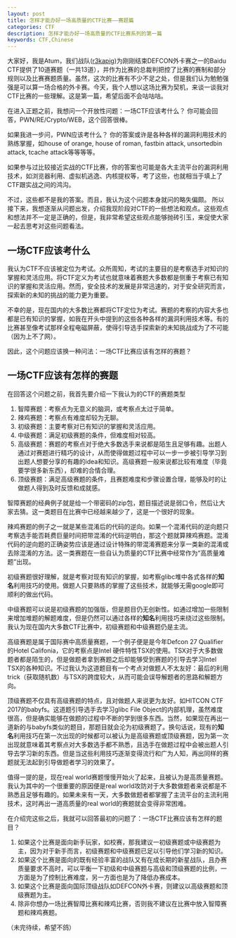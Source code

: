 ```yaml
---
layout: post
title: 怎样才能办好一场高质量的CTF比赛——赛题篇
categories: CTF
description: 怎样才能办好一场高质量的CTF比赛系列的第一篇
keywords: CTF,Chinese
---
```


大家好，我是Atum，我们战队([r3kapig](https://r3kapig.com))为刚刚结束DEFCON外卡赛之一的Baidu CTF提供了10道赛题（一共13道），并作为比赛的总裁判把控了比赛的赛制和部分规则以及比赛赛题质量。虽然，这次的比赛有不少不足之处，但是我们认为勉勉强强是可以算一场合格的外卡赛。今天，我个人想以这场比赛为契机，来谈一谈我对CTF比赛的一些理解。这是第一篇，希望后面不会咕咕咕。

在进入正题之前，我想问一个开放性问题：一场CTF应该考什么？
你可能会回答，PWN/RE/Crypto/WEB，这个回答很棒。

如果我进一步问，PWN应该考什么？
你的答案或许是各种各样的漏洞利用技术的熟练掌握，如house of orange, house of roman, fastbin attack, unsortedbin attack, tcache attack等等等等。

如果参与过比较接近实战的CTF比赛，你的答案也可能是各大主流平台的漏洞利用技术，如浏览器利用、虚拟机逃逸、内核提权等，考了这些，也就相当于填上了CTF跟实战之间的鸿沟。

不过，这些都不是我的答案。而且，我认为这个问题本身就问的略失偏颇。 所以接下来，我想逐渐从问题出发，介绍我现阶段对CTF的一些想法和观点。这些观点和想法并不一定是正确的，但是，我非常希望这些观点能够抛砖引玉，来促使大家一起去思考对这些问题看法。

##  一场CTF应该考什么


我认为CTF不应该被定位为考试。众所周知，考试的主要目的是考察选手对知识的掌握和灵活应用。将CTF定义为考试也就意味着赛题大多数都是侧重于考察已有知识的掌握和灵活应用。然而，安全技术的发展是非常迅速的，对于安全研究而言，探索新的未知的挑战的能力更为重要。

不幸的是，现在国内的大多数比赛都将CTF定位为考试。赛题的考察的内容大多也都是已有知识的掌握，如我在开头中提到的这些各种各样的漏洞利用技术等。有的比赛甚至像考试那样全程电磁屏蔽，使得引导选手探索新的未知挑战成为了不可能（因为上不了网）。

因此，这个问题应该换一种问法：一场CTF比赛应该有怎样的赛题？

## 一场CTF应该有怎样的赛题

在回答这个问题之前，我首先要介绍一下我认为的CTF的赛题类型

1. 智障赛题：考察点为无意义的脑洞，或考察点太过于简单。
2. 辣鸡赛题：考察点有难度却较为无聊。
3. 初级赛题：主要考察对已有知识的掌握和灵活应用。
4. 中级赛题：满足初级赛题的条件，但难度相对较高。
5. 高级赛题：赛题的考察点对于绝大多数选手来说都是陌生且足够有趣。出题人通过对赛题进行精巧的设计，从而使得做题过程中可以一步一步被引导学习到出题人想要分享的有趣的idea和知识。高级赛题一般来说都比较有难度（毕竟要学很多新东西），却难的合情合理。
6. 顶级赛题：满足高级赛题的条件，且赛题难度和步骤设置合理，能够及时的让做题人得到及时反馈和成就感。

智障赛题的经典例子就是给一个带密码的zip包，题目描述说是弱口令，然后让大家去猜。这一类题目在比赛中已经越来越少了，这是一个很好的现象。

辣鸡赛题的例子之一就是某些混淆后的代码的逆向。如果一个混淆代码的逆向题只考察选手能否耗费巨量时间把带混淆的代码逆明白，那这个题就算辣鸡赛题。混淆代码的逆向题的正确姿势应该是通过设计特殊的带混淆赛题来分享一类新的混淆或去除混淆的方法。这一类赛题在一些自认为质量的CTF比赛中经常作为“高质量难题”出现。

初级赛题很好理解，就是考察对现有知识的掌握，如考察glibc堆中各式各样的**知名**利用技巧的使用。做题人只要熟练的掌握了这些技术，就能够无需google即可顺利的做出代码。

中级赛题可以说是初级赛题的加强版，但是题目仍无创新性。如通过增加一些限制来增加堆题的解题难度，但是仍然可以通过各样的**知名**利用技巧来绕过这些限制。我认为现在国内大多数CTF比赛中，初级赛题和中级赛题仍是主流。

高级赛题是属于国际赛中高质量赛题，一个例子便是是今年Defcon 27 Qualifier的Hotel Califonia，它的考察点是Intel 硬件特性TSX的使用。TSX对于大多数做题者都是陌生的，但是做题者拿到赛题之后却能够受到赛题的引导去学习Intel TSX的各种知识。不过我认为这道题目有一个考点对做题人不太友好：最后的利用trick（获取随机数）与TSX的跨度较大，从而可能会误导解题者的思路和解题方向。

顶级赛题不仅具有高级赛题的特点，且对做题人来说更为友好。如HITCON CTF 2017的babyfs。这道题引导选手去学习glibc File Object的内部机理，虽然难度很高，但是确实能够在做题的过程中不断的学到很多东西。当然，如果现在再出一道新的与babyfs类似的题目，那题目就会沦为初级赛题了。换句话说，现有的**知名**利用技巧在第一次出现的时候都可以被认为是高级赛题或顶级赛题，因为第一次出现就意味着其考察点对大多数选手都不熟悉，且选手在做题过程中会被出题人引导去学习新的东西。但是当这些利用技巧逐渐变得流行和广为人知，再出同样的赛题就无法起到引导做题者学习的效果了。

值得一提的是，现在real world赛题慢慢开始火了起来，且被认为是高质量赛题。我认为其中的一个很重要的原因便是real world攻防对于大多数做题者来说都是不熟悉且足够有趣的。如果未来有一天，大多数做题者都掌握了主流平台的主流利用技术，这时再出一道高质量的real world的赛题就会变得非常困难。


在介绍完这些之后，我就可以回答最初的问题了：一场CTF比赛应该有怎样的题目？
1. 如果这个比赛是面向新手玩家，如校赛，那我建议一初级赛题或中级赛题为主，因为对于新手而言，初级赛题和中级赛题已足以引导他们学习新的知识。
2. 如果这个比赛是面向的既有经验丰富的战队又有在成长期的新星战队，且办赛质量要求不高时，可以平衡一下初级和中级赛题与高级和顶级赛题的比例，一方面是为了控制比赛难度，另一方面也是为了降低办赛成本。
3. 如果这个比赛是面向国际顶级战队如DEFCON外卡赛，则建议以高级赛题和顶级赛题为主。
4. 除非你想办一场比赛智障比赛和辣鸡比赛，否则我不建议在比赛中放入智障赛题和辣鸡赛题。

（未完待续，希望不鸽）
